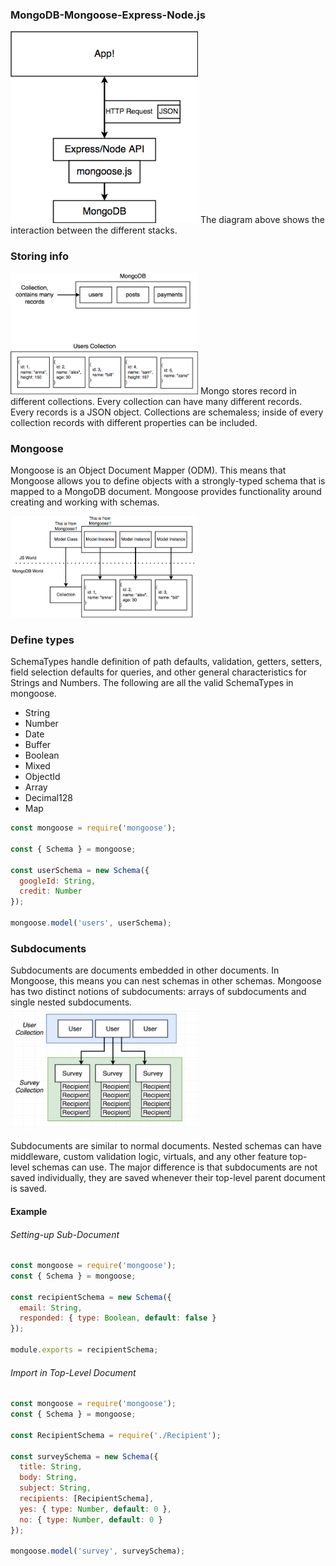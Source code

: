 ### MongoDB-Mongoose-Express-Node.js

<img src="images/mongoDB.png" width="300">
The diagram above shows the interaction between the different stacks. 

### Storing info
<img src="images/mongoDB-storeinfo.png" width="300">
Mongo stores record in different collections. Every collection can have many different records. Every records is a JSON object.  Collections are schemaless; inside of every collection records with different properties can be included. 

### Mongoose
Mongoose is an Object Document Mapper (ODM). This means that Mongoose allows you to define objects with a strongly-typed schema that is mapped to a MongoDB document. Mongoose provides functionality around creating and working with schemas. 

<img src="images/mongoose.png?" width="300">

### Define types
SchemaTypes handle definition of path defaults, validation, getters, setters, field selection defaults for queries, and other general characteristics for Strings and Numbers. The following are all the valid SchemaTypes in mongoose.
- String
- Number
- Date
- Buffer
- Boolean
- Mixed
- ObjectId
- Array
- Decimal128
- Map

```js
const mongoose = require('mongoose');

const { Schema } = mongoose;

const userSchema = new Schema({
  googleId: String,
  credit: Number
});

mongoose.model('users', userSchema);
```


### Subdocuments
Subdocuments are documents embedded in other documents. In Mongoose, this means you can nest schemas in other schemas. Mongoose has two distinct notions of subdocuments: arrays of subdocuments and single nested subdocuments.</br>
<img src="images/mongoDB-subdocument.png?" width="300">

Subdocuments are similar to normal documents. Nested schemas can have middleware, custom validation logic, virtuals, and any other feature top-level schemas can use. The major difference is that subdocuments are not saved individually, they are saved whenever their top-level parent document is saved.

#### Example
###### Setting-up Sub-Document
```js
const mongoose = require('mongoose');
const { Schema } = mongoose;

const recipientSchema = new Schema({
  email: String,
  responded: { type: Boolean, default: false }
});

module.exports = recipientSchema;
```
###### Import in Top-Level Document
```js
const mongoose = require('mongoose');
const { Schema } = mongoose;

const RecipientSchema = require('./Recipient');

const surveySchema = new Schema({
  title: String,
  body: String,
  subject: String,
  recipients: [RecipientSchema],
  yes: { type: Number, default: 0 },
  no: { type: Number, default: 0 }
});

mongoose.model('survey', surveySchema);
```

